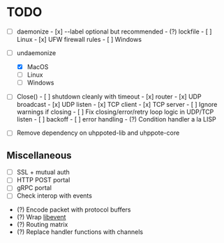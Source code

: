 # TODO

- [ ] daemonize
      - [x] --label optional but recommended
            - (?) lockfile
      - [ ] Linux
            - [x] UFW firewall rules
      - [ ] Windows

- [ ] undaemonize
    - [x] MacOS
    - [ ] Linux
    - [ ] Windows

- [ ] Close()
      - [ ] shutdown cleanly with timeout
            - [x] router
            - [x] UDP broadcast
            - [x] UDP listen
            - [x] TCP client
            - [x] TCP server
            - [ ] Ignore warnings if closing
            - [ ] Fix closing/error/retry loop logic in UDP/TCP listen
                  - [ ] backoff
                  - [ ] error handling
                  - (?) Condition handler a la LISP

- [ ] Remove dependency on uhppoted-lib and uhppote-core

## Miscellaneous

- [ ] SSL + mutual auth
- [ ] HTTP POST portal
- [ ] gRPC portal
- [ ] Check interop with events
- (?) Encode packet with protocol buffers
- (?) Wrap [libevent](https://libevent.org)
- (?) Routing matrix
- (?) Replace handler functions with channels

